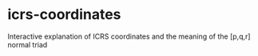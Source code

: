 # icrs-coordinates
Interactive explanation of ICRS coordinates and the meaning of the [p,q,r] normal triad
